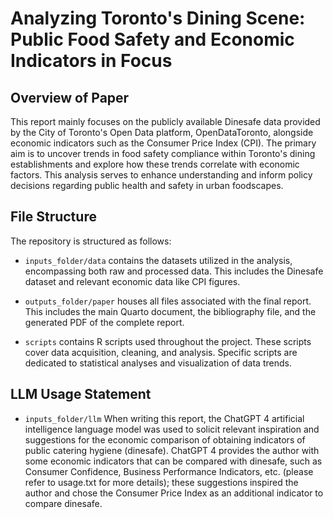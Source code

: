 # Analyzing Toronto's Dining Scene: Public Food Safety and Economic Indicators in Focus

## Overview of Paper
This report mainly focuses on the publicly available Dinesafe data provided by the City of Toronto's Open Data platform, OpenDataToronto, alongside economic indicators such as the Consumer Price Index (CPI). The primary aim is to uncover trends in food safety compliance within Toronto's dining establishments and explore how these trends correlate with economic factors. This analysis serves to enhance understanding and inform policy decisions regarding public health and safety in urban foodscapes.

## File Structure
The repository is structured as follows:

- `inputs_folder/data` contains the datasets utilized in the analysis, encompassing both raw and processed data. This includes the Dinesafe dataset and relevant economic data like CPI figures.

- `outputs_folder/paper` houses all files associated with the final report. This includes the main Quarto document, the bibliography file, and the generated PDF of the complete report.

- `scripts` contains R scripts used throughout the project. These scripts cover data acquisition, cleaning, and analysis. Specific scripts are dedicated to statistical analyses and visualization of data trends.

## LLM Usage Statement
- `inputs_folder/llm` When writing this report, the ChatGPT 4 artificial intelligence language model was used to solicit relevant inspiration and suggestions for the economic comparison of obtaining indicators of public catering hygiene (dinesafe). ChatGPT 4 provides the author with some economic indicators that can be compared with dinesafe, such as Consumer Confidence, Business Performance Indicators, etc. (please refer to usage.txt for more details); these suggestions inspired the author and chose the Consumer Price Index as an additional indicator to compare dinesafe.
